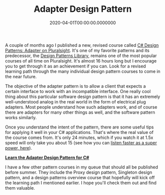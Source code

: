 ﻿---
title: Adapter Design Pattern
date: "2020-04-01T00:00:00.0000000"
description: The objective of the Adapter pattern is to allow a client that expects a certain interface to work with an incompatible interface.
featuredImage: /img/adapter-design-pattern.png
---

A couple of months ago I published a new, revised course called [C# Design Patterns: Adapter on Pluralsight](https://www.pluralsight.com/courses/c-sharp-design-patterns-adapter). It's one of my favorite patterns and its predecessor, the [Design Patterns Library](https://www.pluralsight.com/courses/patterns-library), remains one of the most popular courses of all time on Pluralsight. It's almost 16 hours long but I encourage you to get through it as an achievement if you can. Look for a revised learning path through the many individual design pattern courses to come in the near future.

The objective of the adapter pattern is to allow a client that expects a certain interface to work with an incompatible interface. One really cool thing about this particular software design pattern is that it has an extremely well-understood analog in the real world in the form of electrical plug adapters. Most people understand how such adapters work, and of course there are adapters for many other things as well, and the software pattern works similarly.

Once you understand the intent of the pattern, there are some useful tips for applying it well in your C# applications. That's where the real value of the course comes from. It's only 24 minutes, which if you watch it at 1.5x speed will only take you about 15 (see how you can [listen faster as a super power, here](https://weeklydevtips.com/episodes/003-a83415d5)).

[**Learn the Adapter Design Pattern for C#**](https://www.pluralsight.com/courses/c-sharp-design-patterns-adapter)

I have a few other pattern courses in my queue that should all be published before summer. They include the Proxy design pattern, Singleton design pattern, and a design patterns overview course that hopefully will kick off the learning path I mentioned earlier. I hope you'll check them out and find them valuable.


